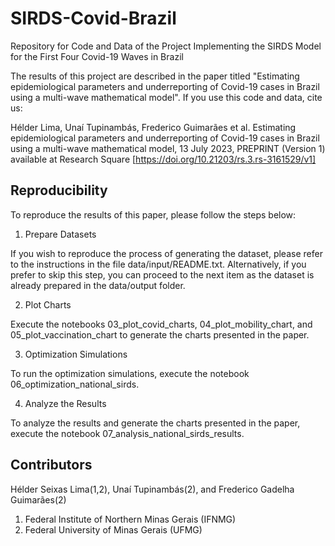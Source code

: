 # SIRDS-Covid-Brazil
Repository for Code and Data of the Project Implementing the SIRDS Model for the First Four Covid-19 Waves in Brazil

The results of this project are described in the paper titled "Estimating epidemiological parameters and underreporting of Covid-19 cases in Brazil using a multi-wave mathematical model". If you use this code and data, cite us:

Hélder Lima, Unaí Tupinambás, Frederico Guimarães et al. Estimating epidemiological parameters and underreporting of Covid-19 cases in Brazil using a multi-wave mathematical model, 13 July 2023, PREPRINT (Version 1) available at Research Square [https://doi.org/10.21203/rs.3.rs-3161529/v1]

## Reproducibility

To reproduce the results of this paper, please follow the steps below:

1. Prepare Datasets

If you wish to reproduce the process of generating the dataset, please refer to the instructions in the file data/input/README.txt. Alternatively, if you prefer to skip this step, you can proceed to the next item as the dataset is already prepared in the data/output folder.

2. Plot Charts

Execute the notebooks 03_plot_covid_charts, 04_plot_mobility_chart, and 05_plot_vaccination_chart to generate the charts presented in the paper.

3. Optimization Simulations

To run the optimization simulations, execute the notebook 06_optimization_national_sirds.

4. Analyze the Results

To analyze the results and generate the charts presented in the paper, execute the notebook 07_analysis_national_sirds_results.

## Contributors

Hélder Seixas Lima(1,2), Unaí Tupinambás(2), and Frederico Gadelha Guimarães(2)

1) Federal Institute of Northern Minas Gerais (IFNMG)
2) Federal University of Minas Gerais (UFMG)
